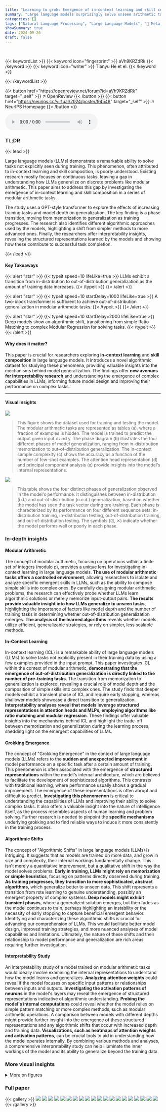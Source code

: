 ```yaml
---
title: "Learning to grok: Emergence of in-context learning and skill composition in modular arithmetic tasks"
summary: "Large language models surprisingly solve unseen arithmetic tasks; this work reveals how they learn to compose simple skills into complex ones through in-context learning, showing a transition from mem..."
categories: []
tags: ["Natural Language Processing", "Large Language Models", "🏢 Meta AI",]
showSummary: true
date: 2024-09-26
draft: false
---
```


<br>

{{< keywordList >}}
{{< keyword icon="fingerprint" >}} aVh9KRZdRk {{< /keyword >}}
{{< keyword icon="writer" >}} Tianyu He et el. {{< /keyword >}}
 
{{< /keywordList >}}

{{< button href="https://openreview.net/forum?id=aVh9KRZdRk" target="_self" >}}
↗ OpenReview
{{< /button >}}
{{< button href="https://neurips.cc/virtual/2024/poster/94548" target="_self" >}}
↗ NeurIPS Homepage
{{< /button >}}


<audio controls>
    <source src="https://ai-paper-reviewer.com/aVh9KRZdRk/podcast.wav" type="audio/wav">
    Your browser does not support the audio element.
</audio>


### TL;DR


{{< lead >}}

Large language models (LLMs) demonstrate a remarkable ability to solve tasks not explicitly seen during training. This phenomenon, often attributed to in-context learning and skill composition, is poorly understood.  Existing research mostly focuses on continuous tasks, leaving a gap in understanding how LLMs generalize on discrete problems like modular arithmetic.  This paper aims to address this gap by investigating the emergence of in-context learning and skill composition in a series of modular arithmetic tasks.

The study uses a GPT-style transformer to explore the effects of increasing training tasks and model depth on generalization.  The key finding is a phase transition, moving from memorization to generalization as training progresses.  The research also identifies different algorithmic approaches used by the models, highlighting a shift from simpler methods to more advanced ones. Finally, the researchers offer interpretability insights, revealing the structured representations learned by the models and showing how these contribute to successful task completion.

{{< /lead >}}


#### Key Takeaways

{{< alert "star" >}}
{{< typeit speed=10 lifeLike=true >}} LLMs exhibit a transition from in-distribution to out-of-distribution generalization as the amount of training data increases. {{< /typeit >}}
{{< /alert >}}

{{< alert "star" >}}
{{< typeit speed=10 startDelay=1000 lifeLike=true >}} A two-block transformer is sufficient to achieve out-of-distribution generalization in modular arithmetic tasks. {{< /typeit >}}
{{< /alert >}}

{{< alert "star" >}}
{{< typeit speed=10 startDelay=2000 lifeLike=true >}} Deep models show an algorithmic shift, transitioning from simple Ratio Matching to complex Modular Regression for solving tasks. {{< /typeit >}}
{{< /alert >}}

#### Why does it matter?
This paper is crucial for researchers exploring **in-context learning** and **skill composition** in large language models.  It introduces a novel algorithmic dataset for studying these phenomena, providing valuable insights into the mechanisms behind model generalization. The findings offer **new avenues for interpretability research** and understanding the emergence of complex capabilities in LLMs, informing future model design and improving their performance on complex tasks.

------
#### Visual Insights



![](https://ai-paper-reviewer.com/aVh9KRZdRk/figures_1_1.jpg)

> This figure shows the dataset used for training and testing the model. The modular arithmetic tasks are represented as tables (a), where a fraction of examples is hidden. The model is trained to predict the output given input x and y. The phase diagram (b) illustrates the four different phases of model generalization, ranging from in-distribution memorization to out-of-distribution generalization. The in-context sample complexity (c) shows the accuracy as a function of the number of few-shot examples. The attention head representation (d) and principal component analysis (e) provide insights into the model's internal representations.





![](https://ai-paper-reviewer.com/aVh9KRZdRk/tables_3_1.jpg)

> This table shows the four distinct phases of generalization observed in the model's performance.  It distinguishes between in-distribution (i.d.) and out-of-distribution (o.o.d.) generalization, based on whether the model has seen the task vector during pre-training.  Each phase is characterized by its performance on four different sequence sets: in-distribution training, in-distribution testing, out-of-distribution training, and out-of-distribution testing. The symbols (☑, ✕) indicate whether the model performs well or poorly in each phase.





### In-depth insights


#### Modular Arithmetic
The concept of modular arithmetic, focusing on operations within a finite set of integers (modulo p), provides a unique lens for investigating in-context learning in large language models.  **The use of modular arithmetic tasks offers a controlled environment**, allowing researchers to isolate and analyze specific emergent skills in LLMs, such as the ability to compose simple skills into complex ones. By carefully designing modular arithmetic problems, the research can effectively probe whether LLMs learn algorithmic solutions or merely memorize input-output pairs.  **The results provide valuable insight into how LLMs generalize to unseen tasks**, highlighting the importance of factors like model depth and the number of training tasks in determining whether out-of-distribution generalization emerges. **The analysis of the learned algorithms** reveals whether models utilize efficient, generalizable strategies, or rely on simpler, less scalable methods.

#### In-Context Learning
In-context learning (ICL) is a remarkable ability of large language models (LLMs) to solve tasks not explicitly present in their training data by using a few examples provided in the input prompt.  This paper investigates ICL within the context of modular arithmetic, **demonstrating that the emergence of out-of-distribution generalization is directly linked to the number of pre-training tasks**. The transition from memorization to generalization is explored, revealing a crucial role of model depth and the composition of simple skills into complex ones.  The study finds that deeper models exhibit a transient phase of ICL and require early stopping, whereas shallower models showcase a direct transition to generalization.  **Interpretability analyses reveal that models leverage structured representations in attention heads and MLPs, employing algorithms like ratio matching and modular regression**. These findings offer valuable insights into the mechanisms behind ICL and highlight the trade-off between memorization and generalization during the learning process, shedding light on the emergent capabilities of LLMs.

#### Grokking Emergence
The concept of "Grokking Emergence" in the context of large language models (LLMs) refers to the **sudden and unexpected improvement** in model performance on a specific task after a certain amount of training. This phenomenon is often associated with the emergence of **structured representations** within the model's internal architecture, which are believed to facilitate the development of sophisticated algorithms. This contrasts with traditional learning, where performance usually shows a gradual improvement.  The emergence of these representations is often abrupt and difficult to predict.  **Investigating this phenomenon** is critical to understanding the capabilities of LLMs and improving their ability to solve complex tasks.  It also offers a valuable insight into the nature of intelligence itself, as the process resembles aspects of human learning and problem solving.  Further research is needed to pinpoint the **specific mechanisms** underlying grokking and to find reliable ways to induce it more consistently in the training process.

#### Algorithmic Shifts
The concept of "Algorithmic Shifts" in large language models (LLMs) is intriguing.  It suggests that as models are trained on more data, and grow in size and complexity, their internal workings fundamentally change.  This isn't merely a quantitative improvement, but a qualitative shift in the way the model solves problems. **Early in training, LLMs might rely on memorization or simple heuristics**, focusing on patterns directly observed during training.  **As training progresses, they transition to more sophisticated, abstract algorithms**, which generalize better to unseen data. This shift represents a transition from rote learning to genuine understanding, possibly an emergent property of complex systems.  **Deep models might exhibit transient phases**, where a generalized solution emerges, but then fades as the model continues to train, perhaps highlighting an instability or the necessity of early stopping to capture beneficial emergent behavior. Identifying and characterizing these algorithmic shifts is crucial for advancing our comprehension of LLMs. This would facilitate better model design, improved training strategies, and more nuanced analyses of model capabilities and limitations.  Ultimately, the nature of these shifts and their relationship to model performance and generalization are rich areas requiring further investigation.

#### Interpretability Study
An interpretability study of a model trained on modular arithmetic tasks would ideally involve examining the internal representations to understand how the model learns and generalizes.  **Analyzing attention weights** could reveal if the model focuses on specific input patterns or relationships between inputs and outputs.  **Investigating the activation patterns of neurons** in the model's layers may reveal the emergence of structured representations indicative of algorithmic understanding. **Probing the model's internal computations** could reveal whether the model relies on simple pattern matching or more complex methods, such as modular arithmetic operations.  A comparison between models with different depths might provide further insight into the emergence of these structured representations and any algorithmic shifts that occur with increased depth and training data. **Visualizations, such as heatmaps of attention weights and activation patterns**, can be crucial tools to aid in understanding how the model operates internally. By combining various methods and analyses, a comprehensive interpretability study can help illuminate the inner workings of the model and its ability to generalize beyond the training data.


### More visual insights

<details>
<summary>More on figures
</summary>


![](https://ai-paper-reviewer.com/aVh9KRZdRk/figures_3_1.jpg)

> This figure illustrates the methodology for selecting pre-training tasks and designing sequences.  Panel (a) shows a schematic of the rectangular rule used for task selection.  New tasks are chosen by incrementally adjusting one parameter (a or b) while keeping the other constant.  This ensures a systematic exploration of the task space and facilitates the model's learning process. Panel (b) demonstrates the structure of the pre-training sequences.  Each batch contains an equal number of sequences for each task, and the sequences are structured to ensure that the model learns task vectors in a coherent, step-wise fashion.  The consistent sequence structure throughout all batches contributes to effective learning, reducing confusion and noise.


![](https://ai-paper-reviewer.com/aVh9KRZdRk/figures_4_1.jpg)

> This figure shows a phase diagram for a 6-layer transformer model trained on modular arithmetic tasks.  It illustrates the transition between different generalization phases as the number of pre-training tasks and the number of in-context examples vary. The four phases are: in-distribution memorization, in-distribution generalization, out-of-distribution memorization, and out-of-distribution generalization. Notably, the figure shows that out-of-distribution generalization is a transient phenomenon for deeper models, requiring early stopping to achieve optimal performance. The plots also demonstrate the relationship between loss and accuracy, as a function of the number of training steps and the number of in-context shots.


![](https://ai-paper-reviewer.com/aVh9KRZdRk/figures_5_1.jpg)

> This figure shows the phase diagram for a six-layer transformer model trained on modular arithmetic tasks.  It illustrates four distinct phases of generalization behavior as a function of the number of training tasks (ni.d.) and the fraction of training data used (a) at inference time. These phases are: in-distribution memorization, in-distribution generalization, out-of-distribution memorization, and out-of-distribution generalization. The figure also presents training and testing accuracy curves, showing how the out-of-distribution generalization ability of the model improves initially and then degrades with more training steps for a specific number of training tasks (ni.d. = 28). Finally, it shows loss and accuracy curves as a function of the context length (number of shots) used at inference time, further illustrating the trade-off between memorization and generalization in the model's behavior. 


![](https://ai-paper-reviewer.com/aVh9KRZdRk/figures_6_1.jpg)

> This figure compares the performance of depth 4 and 2 models on a modular arithmetic task with varying numbers of in-context examples (k-shot).  Row 1 shows the models' predictions, Row 2 shows the predictions based on the Modular Regression algorithm, and Row 3 highlights the differences. Red points indicate where the model outperforms Ratio Matching, while blue points show where Ratio Matching outperforms the model. The depth 4 model shows better ability to combine in-context examples.


![](https://ai-paper-reviewer.com/aVh9KRZdRk/figures_7_1.jpg)

> This figure demonstrates that models capable of out-of-distribution generalization exhibit more structured attention maps and principal component analysis (PCA) patterns compared to models lacking this ability.  The structure is visualized through a 'circle of circles' pattern, where the outer circle's position is determined by one of the input values. This pattern persists across various task vectors and shot choices.  The less structured patterns in models without out-of-distribution generalization are also shown for comparison.


![](https://ai-paper-reviewer.com/aVh9KRZdRk/figures_8_1.jpg)

> This figure compares the performance of two models (depth 4 and depth 2) on a modular arithmetic task with varying numbers of in-context examples (k-shot).  It shows that the deeper model (d=4) is able to leverage in-context examples to perform Modular Regression effectively, while the shallower model (d=2) primarily uses Ratio Matching, which is less effective.  The figure highlights the difference in algorithmic capabilities between the models due to their differences in capacity. Red and blue points indicate cases where the models deviate from the expected behavior of the respective algorithms.


![](https://ai-paper-reviewer.com/aVh9KRZdRk/figures_9_1.jpg)

> This figure shows the cosine similarity between layer outputs at different token positions for both d=4 and d=2 models.  The d=4 model exhibits kaleidoscopic patterns in the third layer, indicating the generation of all possible y/x ratios for computation, and an algorithmic shift to Modular Regression in the final layer.  The d=2 model shows a similar kaleidoscopic pattern in the first layer but only uses Ratio Matching in the second layer.


![](https://ai-paper-reviewer.com/aVh9KRZdRk/figures_13_1.jpg)

> This figure shows a phase diagram for a 6-layer transformer model trained on modular arithmetic tasks.  The diagram illustrates four distinct phases of model behavior based on the number of pre-training tasks and the fraction of examples used at inference time. These phases are characterized by different levels of in-distribution and out-of-distribution generalization.  The figure also includes plots demonstrating the training accuracy, out-of-distribution test accuracy, loss, and accuracy as functions of the number of training steps and the number of in-context examples, revealing a trade-off between memorization and generalization in certain scenarios.  The diagram shows how the out-of-distribution generalization ability emerges and then disappears as training progresses for a specific number of tasks.


![](https://ai-paper-reviewer.com/aVh9KRZdRk/figures_14_1.jpg)

> This figure shows the phase diagram for a 6-layer transformer model trained on modular arithmetic tasks.  The diagram illustrates the model's performance across four phases: in-distribution memorization, in-distribution generalization, out-of-distribution memorization, and out-of-distribution generalization. It highlights a trade-off between in-distribution and out-of-distribution generalization as the number of training tasks increases, and a transient nature of out-of-distribution generalization ability in deeper models.


![](https://ai-paper-reviewer.com/aVh9KRZdRk/figures_15_1.jpg)

> This figure presents several key aspects of the modular arithmetic task dataset and the model's behavior.  Panel (a) shows the data format, where examples of modular arithmetic functions are presented with some masked values. Panel (b) illustrates a phase diagram for a six-layer transformer model, identifying four phases of generalization and memorization on in-distribution (i.d) and out-of-distribution (o.o.d) tasks. Panel (c) explores in-context sample complexity, showing how accuracy changes with the number of shots. Panels (d) and (e) offer insights into the model's internal representations, visualizing activation patterns in attention heads and the separation of even/odd numbers in the principal component analysis.


![](https://ai-paper-reviewer.com/aVh9KRZdRk/figures_15_2.jpg)

> This figure shows the visualization of attention maps and principal component analysis (PCA) of attention head features for models that generalize out-of-distribution (o.o.d) and those that don't.  The o.o.d. generalizing models exhibit highly structured attention maps and PCA patterns forming 'circles of circles', indicating the emergence of structured representations that are crucial for generalization. In contrast, models lacking o.o.d. generalization show less structured patterns, highlighting the relationship between structured representations and the ability to generalize to unseen tasks.


![](https://ai-paper-reviewer.com/aVh9KRZdRk/figures_16_1.jpg)

> This figure shows the attention maps and principal component analysis (PCA) of attention head outputs for models that generalize out-of-distribution (OOD) and those that do not.  The OOD models exhibit highly structured attention patterns and PCA plots, forming 'circles of circles.' The structure is consistent across different task vectors and shot choices. In contrast, models without OOD generalization show less structured attention maps and PCA plots, demonstrating a correlation between structured representations and OOD generalization ability.


![](https://ai-paper-reviewer.com/aVh9KRZdRk/figures_16_2.jpg)

> This figure shows the analysis of attention heads in models that generalize out-of-distribution (o.o.d.) and those that do not.  The left panels show attention maps which are more structured in the o.o.d. generalizing models. The right panels show less structure.  The bottom panels show principal component analysis (PCA) of the attention features.  The o.o.d. generalizing models show circular patterns, while the non-generalizing models show less structure.  This demonstrates that the structured attention patterns are correlated with the ability to generalize o.o.d.


![](https://ai-paper-reviewer.com/aVh9KRZdRk/figures_17_1.jpg)

> This figure displays the attention patterns of all attention heads in a depth-2 model.  Each subplot shows an attention head's attention weights, visualized as a heatmap. These heatmaps illustrate the connections and dependencies between different tokens in the input sequence, providing insights into how the model processes information within each head. The patterns observed could reveal specific strategies or mechanisms utilized by the model for processing sequential data and achieving its tasks.


![](https://ai-paper-reviewer.com/aVh9KRZdRk/figures_17_2.jpg)

> This figure shows the attention maps and principal component analysis (PCA) of the features from attention heads in models with and without out-of-distribution generalization ability.  The models that generalize well exhibit highly structured attention maps and PCA patterns forming circles, indicating structured representations. In contrast, models without o.o.d. generalization show less structure. The PCA analysis highlights how the representation changes with the input and the task, and how this structure degrades when the model does not generalize well.


![](https://ai-paper-reviewer.com/aVh9KRZdRk/figures_18_1.jpg)

> This figure shows the attention maps and PCA analysis of the attention heads in models that generalize out-of-distribution (o.o.d.) versus those that do not.  The left side shows models exhibiting structured attention maps and PCA patterns forming 'circles of circles.' The structure is consistent across different task vectors and shot choices, indicating a robust, generalized representation. The right side shows models without o.o.d. generalization, exhibiting less structured attention maps and PCA patterns.  The lack of structure suggests a memorization-based approach rather than a generalized algorithm.


![](https://ai-paper-reviewer.com/aVh9KRZdRk/figures_18_2.jpg)

> This figure shows the attention maps and PCA analysis of the attention heads and MLPs for models with and without out-of-distribution generalization ability.  The left panels (a,b) show models with strong o.o.d. generalization, exhibiting highly structured attention maps and PCA patterns forming concentric circles.  These patterns are consistent across different task vectors and shots. The right panels (c,d) display models lacking o.o.d. generalization, showing less structured attention maps and PCA patterns, indicating a relationship between structured representations and the ability to generalize to unseen tasks. This demonstrates that the model's ability to generalize is connected to the structure of its representations.


![](https://ai-paper-reviewer.com/aVh9KRZdRk/figures_18_3.jpg)

> This figure compares the performance of 4-layer and 2-layer transformer models on a modular arithmetic task.  It shows that the 4-layer model is better able to generalize to unseen inputs by combining information from multiple in-context examples (using Modular Regression), while the 2-layer model struggles with this task, relying more heavily on simpler pattern matching (Ratio Matching). The figure uses a grid of inputs to systematically evaluate model performance and highlights the differences in algorithmic strategies employed by the models of different depths.


![](https://ai-paper-reviewer.com/aVh9KRZdRk/figures_19_1.jpg)

> This figure displays cosine similarity matrices for the outputs of different layers in depth-2 and depth-4 models.  The matrices show the cosine similarity between the output vectors for different input pairs (x, y) and (x', y'). The depth-4 model shows a clear transition from Ratio Matching (earlier layers) to Modular Regression (later layers), indicated by the characteristic patterns in the cosine similarity matrices. The depth-2 model shows less structured patterns, suggesting it relies more heavily on Ratio Matching.


![](https://ai-paper-reviewer.com/aVh9KRZdRk/figures_19_2.jpg)

> This figure displays cosine similarity matrices for layer outputs at token positions z and y in both d=2 and d=4 models, illustrating the internal representations and algorithmic shifts.  The d=4 model shows a transition from Ratio Matching to Modular Regression as more in-context examples are provided, reflected in distinctive patterns across layers. The d=2 model exhibits a simpler pattern, mainly showing Ratio Matching.


![](https://ai-paper-reviewer.com/aVh9KRZdRk/figures_19_3.jpg)

> This figure displays cosine similarity matrices for layer outputs at token positions y and z for both d=4 and d=2 models.  The d=4 model shows a distinctive kaleidoscopic pattern in layer 3, indicative of generating all possible y/x ratios for calculations, while transitioning to Modular Regression in the final layer. The d=2 model exhibits a simpler pattern, utilizing Ratio Matching primarily, with layer 2 identifying relevant y/x ratios from given examples.


![](https://ai-paper-reviewer.com/aVh9KRZdRk/figures_20_1.jpg)

> This figure shows cosine similarity matrices for layer outputs at token positions z and y for both d=4 and d=2 models.  The d=4 model exhibits kaleidoscopic patterns in layer 3, suggesting the generation of all possible y/x ratios. In contrast, the d=2 model shows simpler patterns, reflecting the differences in algorithmic complexity between the two models and their transition from Ratio Matching to Modular Regression.


![](https://ai-paper-reviewer.com/aVh9KRZdRk/figures_20_2.jpg)

> This figure shows a phase diagram for a depth-6 transformer model trained on modular arithmetic tasks. The diagram illustrates the transition from in-distribution to out-of-distribution generalization as the number of pre-training tasks increases.  It also shows the effect of training steps and the number of in-context examples on the model's accuracy. The model exhibits a transient phase where out-of-distribution generalization is observed but eventually degrades with prolonged training, particularly noticeable when the number of pre-training tasks is 28. This suggests a trade-off between memorization and generalization in the model's learning dynamics.


![](https://ai-paper-reviewer.com/aVh9KRZdRk/figures_21_1.jpg)

> This figure shows the phase diagram for a 6-layer transformer model trained on modular arithmetic tasks.  The diagram illustrates four distinct phases of generalization: in-distribution memorization, in-distribution generalization, out-of-distribution memorization, and out-of-distribution generalization. The transition between these phases depends on the number of pre-training tasks and the number of in-context examples.  The plots also show the training accuracy and out-of-distribution test accuracy as a function of the training steps and the number of shots, highlighting the transient nature of out-of-distribution generalization for certain model configurations.


![](https://ai-paper-reviewer.com/aVh9KRZdRk/figures_21_2.jpg)

> This figure shows the phase diagram for a six-layer model trained on modular arithmetic tasks. The diagram illustrates four distinct phases depending on the number of training tasks and the fraction of training data used. The phases are: in-distribution memorization, in-distribution generalization, out-of-distribution memorization, and out-of-distribution generalization. The figure also shows the training accuracy and out-of-distribution test accuracy as functions of the number of training steps and the number of in-context examples. Finally, it demonstrates how the out-of-distribution generalization ability of the model first improves and then degrades as training progresses.


![](https://ai-paper-reviewer.com/aVh9KRZdRk/figures_22_1.jpg)

> This figure shows the phase diagram for a 6-layer transformer model trained on modular arithmetic tasks.  The diagrams illustrate the model's performance across four distinct phases as the number of pre-training tasks and the fraction of training data used for few-shot learning vary.  The phases represent different levels of generalization capability, ranging from memorization of training data to out-of-distribution generalization.  Importantly, the figure also highlights a trade-off between in-distribution and out-of-distribution generalization, particularly for a model with 28 pre-training tasks.  Additional plots show the training loss and accuracy as a function of training steps and the number of few-shot examples, emphasizing the transient nature of out-of-distribution generalization in deeper models and the impact of context length.


![](https://ai-paper-reviewer.com/aVh9KRZdRk/figures_23_1.jpg)

> This figure shows the effect of varying task difficulties (controlled by the value of *p*) on the model's ability to generalize out-of-distribution. The x-axis represents the number of pre-training tasks (*ni.d.*), and the y-axis shows both the loss and the accuracy.  Different lines represent different values of *p* (29, 37, 47). The results indicate that as the task difficulty increases (larger *p*), the model requires a greater number of pre-training tasks to achieve out-of-distribution generalization. 


</details>






### Full paper

{{< gallery >}}
<img src="https://ai-paper-reviewer.com/aVh9KRZdRk/1.png" class="grid-w50 md:grid-w33 xl:grid-w25" />
<img src="https://ai-paper-reviewer.com/aVh9KRZdRk/2.png" class="grid-w50 md:grid-w33 xl:grid-w25" />
<img src="https://ai-paper-reviewer.com/aVh9KRZdRk/3.png" class="grid-w50 md:grid-w33 xl:grid-w25" />
<img src="https://ai-paper-reviewer.com/aVh9KRZdRk/4.png" class="grid-w50 md:grid-w33 xl:grid-w25" />
<img src="https://ai-paper-reviewer.com/aVh9KRZdRk/5.png" class="grid-w50 md:grid-w33 xl:grid-w25" />
<img src="https://ai-paper-reviewer.com/aVh9KRZdRk/6.png" class="grid-w50 md:grid-w33 xl:grid-w25" />
<img src="https://ai-paper-reviewer.com/aVh9KRZdRk/7.png" class="grid-w50 md:grid-w33 xl:grid-w25" />
<img src="https://ai-paper-reviewer.com/aVh9KRZdRk/8.png" class="grid-w50 md:grid-w33 xl:grid-w25" />
<img src="https://ai-paper-reviewer.com/aVh9KRZdRk/9.png" class="grid-w50 md:grid-w33 xl:grid-w25" />
<img src="https://ai-paper-reviewer.com/aVh9KRZdRk/10.png" class="grid-w50 md:grid-w33 xl:grid-w25" />
<img src="https://ai-paper-reviewer.com/aVh9KRZdRk/11.png" class="grid-w50 md:grid-w33 xl:grid-w25" />
<img src="https://ai-paper-reviewer.com/aVh9KRZdRk/12.png" class="grid-w50 md:grid-w33 xl:grid-w25" />
<img src="https://ai-paper-reviewer.com/aVh9KRZdRk/13.png" class="grid-w50 md:grid-w33 xl:grid-w25" />
<img src="https://ai-paper-reviewer.com/aVh9KRZdRk/14.png" class="grid-w50 md:grid-w33 xl:grid-w25" />
<img src="https://ai-paper-reviewer.com/aVh9KRZdRk/15.png" class="grid-w50 md:grid-w33 xl:grid-w25" />
<img src="https://ai-paper-reviewer.com/aVh9KRZdRk/16.png" class="grid-w50 md:grid-w33 xl:grid-w25" />
<img src="https://ai-paper-reviewer.com/aVh9KRZdRk/17.png" class="grid-w50 md:grid-w33 xl:grid-w25" />
<img src="https://ai-paper-reviewer.com/aVh9KRZdRk/18.png" class="grid-w50 md:grid-w33 xl:grid-w25" />
<img src="https://ai-paper-reviewer.com/aVh9KRZdRk/19.png" class="grid-w50 md:grid-w33 xl:grid-w25" />
<img src="https://ai-paper-reviewer.com/aVh9KRZdRk/20.png" class="grid-w50 md:grid-w33 xl:grid-w25" />
{{< /gallery >}}